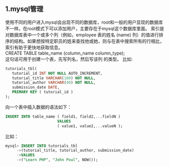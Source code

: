 1.mysql管理
--
使用不同的用户进入mysql会出现不同的数据库，root和一般的用户显现的数据库 不一样。在root模式下可以添加用户，主要存在于mysql这个数据库里面。
索引是对数据库表中一个或多个列（例如，employee 表的姓名 (name) 列）的值进行排序的结构。如果想按特定职员的姓来查找他或她，则与在表中搜索所有的行相比，
索引有助于更快地获取信息。<br>
CREATE TABLE table_name (column_name column_type);<br>
这句话可用于创建一个表，先写列名，然后写该列 的类型。 比如:<br>
```sql
tutorials_tbl(
   tutorial_id INT NOT NULL AUTO_INCREMENT,
   tutorial_title VARCHAR(100) NOT NULL,
   tutorial_author VARCHAR(40) NOT NULL,
   submission_date DATE,
   PRIMARY KEY ( tutorial_id )
);
```
向一个表中插入数据的语法如下：<br>
```sql
INSERT INTO table_name ( field1, field2,...fieldN )
                       VALUES
                       ( value1, value2,...valueN );
```
比如：<br>
```sql
mysql> INSERT INTO tutorials_tbl 
     ->(tutorial_title, tutorial_author, submission_date)
     ->VALUES
     ->("Learn PHP", "John Poul", NOW());
```

